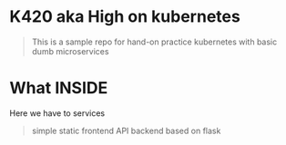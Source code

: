 # K420 aka High on kubernetes

> This is a sample repo for hand-on practice kubernetes with basic dumb microservices

# What INSIDE

Here we have to services 

> simple static frontend
> API backend based on flask